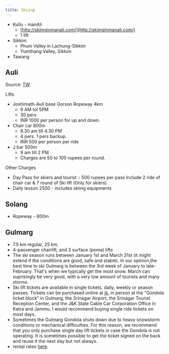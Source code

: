 ```yaml
---
title: Skiing
---
```


- Kullu - manAli
    - [http://skiinginmanali.com/](http://skiinginmanali.com/)
    - 1 lift
- Sikkim
  - Phuni Valley in Lachung-Sikkim
  - Yumthang Valley, Sikkim
- Tawang

## Auli
Source: [TW](https://www.auliskiing.in/Auli-Skiing-Snowboarding/auli-day-ski-pass-daily-skiing-lesson.html)

Lifts

- Joshimath-Auli base Gorson Ropeway 4km 
  - 9 AM tol 5PM
  - 30 pers
  - INR 1000 per person for up and down.
- Chair car 800m
  - 8.30 am till 4.30 PM
  - 4 pers. 1 pers backup.
  - INR 500 per person per ride
- J bar 500m
  -  9 am till 2 PM
  - Charges are 50 to 100 rupees per round.

Other Charges

- Day Pass for skiers and tourist :: 500 rupees per pass Include 2 ride of chair car & 7 round of Ski lift (Only for skiers)
- Daily lesson 2500 - includes skiing equipments

## Solang
- Ropeway - 800m

## Gulmarg
- 7.5 km regular, 25 km.
- 4-passenger chairlift, and 3 surface (poma) lifts
- The ski season runs between January 1st and March 31st (it might extend if the conditions are good, safe and stable). In our opinion,the best time to ski Gulmarg is between the 3rd week of January to late-February. That's when we typically get the most snow. March can suprisingly be very good, with a very low amount of tourists and many storms.
- Ski lift tickets are available in single tickets, daily, weekly or season passes. Tickets can be purchased online at [jk](https://www.jammukashmircablecar.com/), in person at the "Gondola ticket block" in Gulmarg, the Srinagar Airport, the Srinagar Tourist Reception Center, and the J&K State Cable Car Corporation Office in Katra and Jammu. I would recommend buying single ride tickets on most days. 
- Sometimes the Gulmarg Gondola shuts down due to heavy snowstorm conditions or mechanical difficulties. For this reason, we recommend that you only purchase single day lift tickets in case the Gondola is not operating. It is sometimes possible to get the ticket signed on the back and reuse it the next day but not always.
- rental rates [here](http://skigulmarg.com/gulmarg-ski-rental/rental-rates.html).
